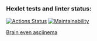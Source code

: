 ### Hexlet tests and linter status:
[![Actions Status](https://github.com/flater1c/qa-auto-engineer-javascript-project-44/actions/workflows/hexlet-check.yml/badge.svg)](https://github.com/flater1c/qa-auto-engineer-javascript-project-44/actions) [![Maintainability](https://api.codeclimate.com/v1/badges/29e6d92ad2520740ea63/maintainability)](https://codeclimate.com/github/flater1c/qa-auto-engineer-javascript-project-44/maintainability)

<a href="https://asciinema.org/a/0Ads5U1nO3B2RIkwOH9CnxTQu">Brain even asciinema</a>